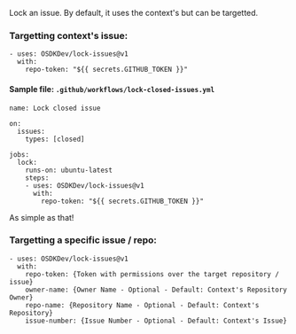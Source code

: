 Lock an issue. By default, it uses the context's but can be targetted.

### Targetting context's issue:

    - uses: OSDKDev/lock-issues@v1
      with:
        repo-token: "${{ secrets.GITHUB_TOKEN }}"
        
#### Sample file: `.github/workflows/lock-closed-issues.yml`
    name: Lock closed issue

    on: 
      issues:
        types: [closed]

    jobs:
      lock:
        runs-on: ubuntu-latest
        steps:
        - uses: OSDKDev/lock-issues@v1
          with:
            repo-token: "${{ secrets.GITHUB_TOKEN }}"
        
As simple as that!

### Targetting a specific issue / repo:

    - uses: OSDKDev/lock-issues@v1
      with:
        repo-token: {Token with permissions over the target repository / issue}
        owner-name: {Owner Name - Optional - Default: Context's Repository Owner}
        repo-name: {Repository Name - Optional - Default: Context's Repository}
        issue-number: {Issue Number - Optional - Default: Context's Issue}
